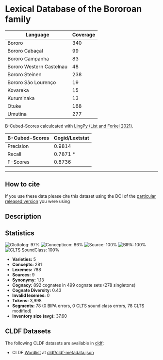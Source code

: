# Lexical Database of the Bororoan family

Language | Coverage|
---------|---------|
Bororo | 340
 Bororo Cabaçal | 99
 Bororo Campanha | 83
 Bororo Western Castelnau | 48
 Bororo Steinen | 238
 Bororo São Lourenço | 19
 Kovareka | 15
 Kuruminaka | 13
 Otuke | 168
 Umutina | 277

B-Cubed-Scores calculcated with [LingPy (List and Forkel 2021)](https://lingpy.org).

 B-Cubed-Scores | Cogid/Lextstat|
 ---------------|----------|
 Precision | 0.9814
 Recall | 0.7871 *
 F-Scores | 0.8736

--------------------------------------------------------------------------------

## How to cite

If you use these data please cite
this dataset using the DOI of the [particular released version](../../releases/) you were using

## Description


## Statistics


![Glottolog: 97%](https://img.shields.io/badge/Glottolog-97%25-green.svg "Glottolog: 97%")
![Concepticon: 86%](https://img.shields.io/badge/Concepticon-86%25-yellowgreen.svg "Concepticon: 86%")
![Source: 100%](https://img.shields.io/badge/Source-100%25-brightgreen.svg "Source: 100%")
![BIPA: 100%](https://img.shields.io/badge/BIPA-100%25-brightgreen.svg "BIPA: 100%")
![CLTS SoundClass: 100%](https://img.shields.io/badge/CLTS%20SoundClass-100%25-brightgreen.svg "CLTS SoundClass: 100%")

- **Varieties:** 5
- **Concepts:** 281
- **Lexemes:** 788
- **Sources:** 9
- **Synonymy:** 1.13
- **Cognacy:** 892 cognates in 499 cognate sets (278 singletons)
- **Cognate Diversity:** 0.43
- **Invalid lexemes:** 0
- **Tokens:** 3,998
- **Segments:** 78 (0 BIPA errors, 0 CLTS sound class errors, 78 CLTS modified)
- **Inventory size (avg):** 37.60

## CLDF Datasets

The following CLDF datasets are available in [cldf](cldf):

- CLDF [Wordlist](https://github.com/cldf/cldf/tree/master/modules/Wordlist) at [cldf/cldf-metadata.json](cldf/cldf-metadata.json)
